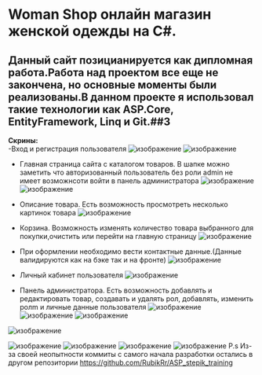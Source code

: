  # Woman Shop онлайн магазин женской одежды на C#.
 ## Данный сайт позицианируется как дипломная работа.Работа над проектом все еще не закончена, но основные моменты были реализованы.В данном проекте я использовал такие технологии как ASP.Core, EntityFramework, Linq и Git.##3
**Скрины:**  
-Вход и регистрация пользователя
![изображение](https://github.com/RubikRr/WomanShop/assets/65467062/f3588310-e768-4004-a6a9-0734826ccb4c)
![изображение](https://github.com/RubikRr/WomanShop/assets/65467062/614db7b6-b569-4cb6-8888-9b2a89aba2d9)
- Главная страница сайта с каталогом товаров. В шапке можно заметить что авторизованный пользователь без роли admin не имеет возможнсоти войти в панель администратора
![изображение](https://github.com/RubikRr/WomanShop/assets/65467062/d03fad4f-6323-4d48-be69-5ea5aef2c14b)
![изображение](https://github.com/RubikRr/WomanShop/assets/65467062/69da941d-69df-48cb-8f46-3470a421fbc5)

- Описание товара. Есть возможность просмотреть несколько картинок товара
![изображение](https://github.com/RubikRr/WomanShop/assets/65467062/e6e7c852-cd8a-4398-ad8a-e7c16c422158)
- Корзина. Возможность изменять количество товара выбранного для покупки,очистить или перейти на главную страницу
![изображение](https://github.com/RubikRr/WomanShop/assets/65467062/402005b6-7ded-4169-b357-2516573bd602)
- При оформлении необходимо вести контактные данные.(Данные валидируются как на бэке так и на фронте)
![изображение](https://github.com/RubikRr/WomanShop/assets/65467062/2bb49cfa-6975-4411-92c6-4c9930e257d6)
- Личный кабинет пользователя
![изображение](https://github.com/RubikRr/WomanShop/assets/65467062/3d9c1810-d57e-4206-afc1-0c2c87590d43)
- Панель администратора. Есть возможность добавлять и редактировать товар, создавать и удалять рол, добавлять, изменить ролm и личные данные пользователя
![изображение](https://github.com/RubikRr/WomanShop/assets/65467062/965f24c2-b93d-4458-89b8-cc528ea102b0)
![изображение](https://github.com/RubikRr/WomanShop/assets/65467062/f1a74b6e-6c0f-40e7-99eb-cd3abcebb57e)
![изображение](https://github.com/RubikRr/WomanShop/assets/65467062/96779e80-17ea-49b7-877a-2849428ef22d)

![изображение](https://github.com/RubikRr/WomanShop/assets/65467062/ac2aa33f-2ab2-49a3-938f-64f52758f4ac)

![изображение](https://github.com/RubikRr/WomanShop/assets/65467062/016e1c42-d79f-470d-9c94-721b78b9c2f7)
![изображение](https://github.com/RubikRr/WomanShop/assets/65467062/92567acd-3262-43cd-af3f-2283f42f0d6d)
![изображение](https://github.com/RubikRr/WomanShop/assets/65467062/8ba4de22-2874-422e-8519-7e1219507d4f)
![изображение](https://github.com/RubikRr/WomanShop/assets/65467062/12ade4f7-6418-437c-a9b7-21cb6f6fb19c)
P.s Из-за своей неопытности коммиты с самого начала разработки остались в другом репозитории https://github.com/RubikRr/ASP_stepik_training







